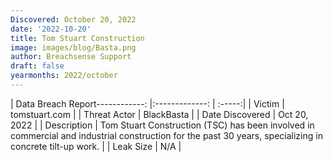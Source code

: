 ```yaml
---
Discovered: October 20, 2022
date: '2022-10-20'
title: Tom Stuart Construction
image: images/blog/Basta.png
author: Breachsense Support
draft: false
yearmonths: 2022/october
---
```


| Data Breach Report------------:     |:-------------:    | :-----:|
| Victim      | tomstuart.com      | 
| Threat Actor      | BlackBasta      | 
| Date Discovered      | Oct 20, 2022      | 
| Description      | Tom Stuart Construction (TSC) has been involved in commercial and industrial construction for the past 30 years, specializing in concrete tilt-up work.      | 
| Leak Size      | N/A      | 

